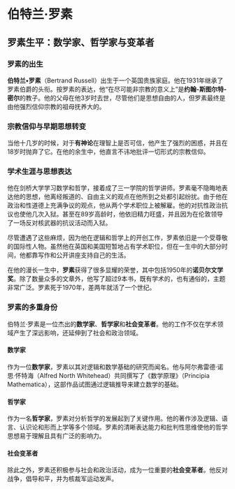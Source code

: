 # 伯特兰·罗素

## 罗素生平：数学家、哲学家与变革者

### 罗素的出生

**伯特兰•罗素**（Bertrand Russell）出生于一个英国贵族家庭。他在1931年继承了罗素伯爵的头衔。按罗素的表达，他“在尽可能非宗教的意义上”是**约翰-斯图尔特-密尔**的教子。他的父母在他3岁时去世，尽管他们是思想自由的人，但罗素最终是由他强烈信仰宗教的祖母抚养大的。

### 宗教信仰与早期思想转变

当他十几岁的时候，对于**有神论**在理智上是否可信，他产生了强烈的困惑，并且在18岁时抛弃了它。在他的余生中，他直言不讳地批评一切形式的宗教信仰。

### 学术生涯与思想表达

他在剑桥大学学习数学和哲学，接着成了三一学院的哲学讲师。罗素毫不隐晦地表达他的思想，他离经叛道的、自由主义的观点在他所到之处都引起纷扰。由于他在政治和性道德上充满争议的观点，他从两个学术职位上被解雇。他的对抗性政治抗议也使他几次入狱。甚至在89岁高龄时，他依旧精力旺盛，并且因为在伦敦领导了一场反对核武器的抗议活动而入狱。

尽管遭遇了这些麻烦，因为他在逻辑和哲学上的开创工作，罗素依旧是一个受尊敬的国际性人物。虽然他在英国和美国短暂地占有学术职位，但在一生中的大部分时间，他都靠写作和公开讲座支持自己的生活。

在他的漫长一生中，**罗素**获得了很多显耀的荣誉，其中包括1950年的**诺贝尔文学奖**。除了数量众多的文章外，他写了超过9本书，既有学术的，也有通俗的，主题非常广泛。罗素死于1970年，差两年就活了一个世纪。

### **罗素**的多重身份

伯特兰·罗素是一位杰出的**数学家**、**哲学家**和**社会变革者**。他的工作不仅在学术领域产生了深远影响，还延伸到了社会和政治领域。

#### 数学家

作为一位**数学家**，罗素以其对逻辑和数学基础的研究而闻名。他与阿尔弗雷德·诺思·怀特海（Alfred North Whitehead）共同撰写了《数学原理》（Principia Mathematica），这部作品试图通过逻辑推导来建立数学的基础。

#### 哲学家

作为一名**哲学家**，罗素对分析哲学的发展起到了关键作用。他的著作涉及逻辑、语言、认识论和形而上学等多个领域。罗素的清晰表达能力和批判性思维使他的哲学思想易于理解且具有广泛的影响力。

#### 社会变革者

除此之外，罗素还积极参与社会和政治活动，成为一位重要的**社会变革者**。他反对战争，倡导和平，并为核裁军运动发声。